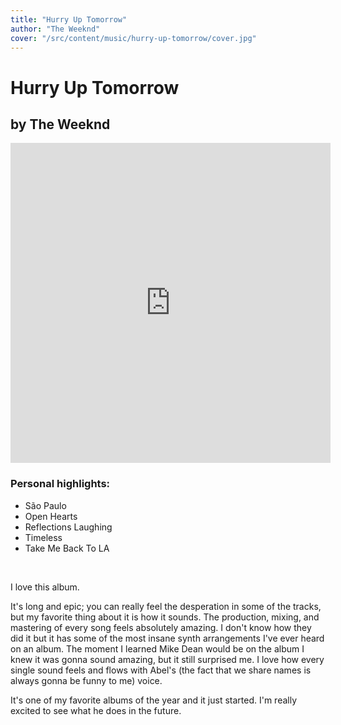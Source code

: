 ```yaml
---
title: "Hurry Up Tomorrow"
author: "The Weeknd"
cover: "/src/content/music/hurry-up-tomorrow/cover.jpg"
---
```

<h1 class="album-page-title">Hurry Up Tomorrow</h1>
<h2 class="album-page-author">by The Weeknd</h2>
<iframe class="album-page-video" width="512px" height="512px" src="https://www.youtube.com/embed/ll6sBa3Dafs?si=atfDRtTob-1U2yKn" frameborder="0" allow="accelerometer; clipboard-write; encrypted-media; gyroscope; picture-in-picture"></iframe>

### Personal highlights:
* São Paulo
* Open Hearts
* Reflections Laughing
* Timeless
* Take Me Back To LA

<br>

I love this album.

It's long and epic; you can really feel the desperation in some of the tracks, but my favorite thing about it is how it sounds. The production, mixing, and mastering of every song feels absolutely amazing. I don't know how they did it but it has some of the most insane synth arrangements I've ever heard on an album. The moment I learned Mike Dean would be on the album I knew it was gonna sound amazing, but it still surprised me. I love how every single sound feels and flows with Abel's (the fact that we share names is always gonna be funny to me) voice.

It's one of my favorite albums of the year and it just started. I'm really excited to see what he does in the future.